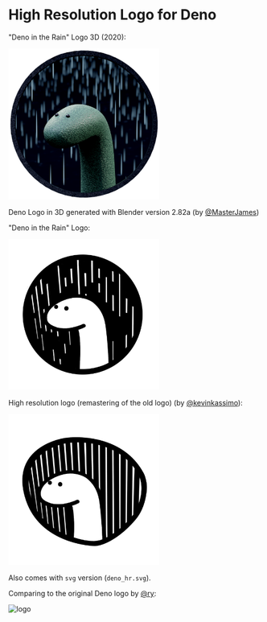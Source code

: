 # High Resolution Logo for Deno

"Deno in the Rain" Logo 3D (2020):

<img src="Blender/V_2-82a/Images/DenoLogo3D-cmp-025_1k.png" alt="Deno Logo 3D" width="300"/>

Deno Logo in 3D generated with Blender version 2.82a (by [@MasterJames](https://github.com/MasterJames))

"Deno in the Rain" Logo:

<img src="deno_hr_circle.png" alt="logo" width="300"/>

High resolution logo (remastering of the old logo) (by [@kevinkassimo](https://github.com/kevinkassimo)):

<img src="deno_hr.png" alt="logo" width="300"/>

Also comes with `svg` version (`deno_hr.svg`).

Comparing to the original Deno logo by [@ry](https://github.com/ry):

<img src="https://deno.land/images/deno_logo.png" alt="logo" width="300"/>

